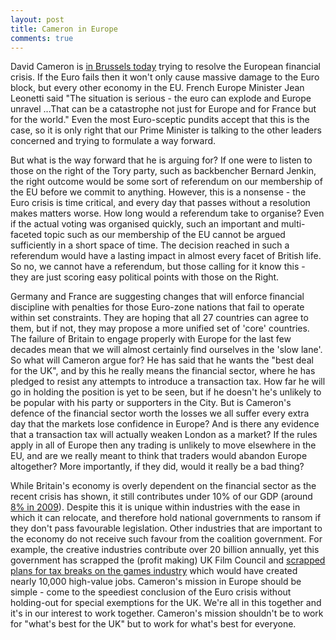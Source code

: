 ```yaml
---
layout: post
title: Cameron in Europe
comments: true
---
```


David Cameron is <a href="http://www.bbc.co.uk/news/world-europe-16080530">in Brussels today</a> trying to resolve the European financial crisis. If the Euro fails then it won't only cause massive damage to the Euro block, but every other economy in the EU. French Europe Minister Jean Leonetti said "The situation is serious - the euro can explode and Europe unravel ...That can be a catastrophe not just for Europe and for France but for the world." Even the most Euro-sceptic pundits accept that this is the case, so it is only right that our Prime Minister is talking to the other leaders concerned and trying to formulate a way forward.

But what is the way forward that he is arguing for? If one were to listen to those on the right of the Tory party, such as backbencher Bernard Jenkin, the right outcome would be some sort of referendum on our membership of the EU before we commit to anything. However, this is a nonsense - the Euro crisis is time critical, and every day that passes without a resolution makes matters worse. How long would a referendum take to organise? Even if the actual voting was organised quickly, such an important and multi-faceted topic such as our membership of the EU cannot be argued sufficiently in a short space of time. The decision reached in such a referendum would have a lasting impact in almost every facet of British life. So no, we cannot have a referendum, but those calling for it know this - they are just scoring easy political points with those on the Right.

Germany and France are suggesting changes that will enforce financial discipline with penalties for those Euro-zone nations that fail to operate within set constraints. They are hoping that all 27 countries can agree to them, but if not, they may propose a more unified set of 'core' countries. The failure of Britain to engage properly with Europe for the last few decades mean that we will almost certainly find ourselves in the 'slow lane'. So what will Cameron argue for? He has said that he wants the "best deal for the UK", and by this he really means the financial sector, where he has pledged to resist any attempts to introduce a transaction tax. How far he will go in holding the position is yet to be seen, but if he doesn't he's unlikely to be popular with his party or supporters in the City.
But is Cameron's defence of the financial sector worth the losses we all suffer every extra day that the markets lose confidence in Europe? And is there any evidence that a transaction tax will actually weaken London as a market? If the rules apply in all of Europe then any trading is unlikely to move elsewhere in the EU, and are we really meant to think that traders would abandon Europe altogether? More importantly, if they did, would it really be a bad thing?

While Britain's economy is overly dependent on the financial sector as the recent crisis has shown, it still contributes under 10% of our GDP (around <a href="http://news.bbc.co.uk/1/hi/8270404.stm">8% in 2009</a>). Despite this it is unique within industries with the ease in which it can relocate, and therefore hold national governments to ransom if they don't pass favourable legislation. Other industries that are important to the economy do not receive such favour from the coalition government. For example, the creative industries contribute over 20 billion annually, yet this government has scrapped the (profit making) UK Film Council and <a href="http://www.guardian.co.uk/technology/gamesblog/2011/oct/10/tiga-richard-wilson-interview">scrapped plans for tax breaks on the games industry</a> which would have created nearly 10,000 high-value jobs.
Cameron's mission in Europe should be simple - come to the speediest conclusion of the Euro crisis without holding-out for special exemptions for the UK. We're all in this together and it's in our interest to work together. Cameron's mission shouldn't be to work for "what's best for the UK" but to work for what's best for everyone.
